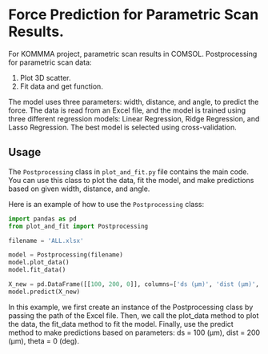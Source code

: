 # Force Prediction for Parametric Scan Results.

For KOMMMA project, parametric scan results in COMSOL. 
Postprocessing for parametric scan data: 
  1. Plot 3D scatter.
  2. Fit data and get function.

The model uses three parameters: width, distance, and angle, to predict the force. The data is read from an Excel file, and the model is trained using three different regression models: Linear Regression, Ridge Regression, and Lasso Regression. The best model is selected using cross-validation.

## Usage

The `Postprocessing` class in `plot_and_fit.py` file contains the main code. You can use this class to plot the data, fit the model, and make predictions based on given width, distance, and angle.

Here is an example of how to use the `Postprocessing` class:

```python
import pandas as pd
from plot_and_fit import Postprocessing

filename = 'ALL.xlsx'

model = Postprocessing(filename)
model.plot_data()
model.fit_data()

X_new = pd.DataFrame([[100, 200, 0]], columns=['ds (µm)', 'dist (µm)', 'theta (deg)'])
model.predict(X_new)

```
In this example, we first create an instance of the Postprocessing class by passing the path of the Excel file. Then, we call the plot_data method to plot the data, the fit_data method to fit the model. Finally, use the predict method to make predictions based on parameters: ds = 100 (µm), dist = 200 (µm), theta = 0 (deg).

